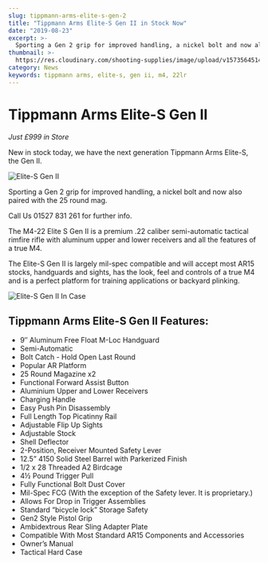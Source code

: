 ```yaml
---
slug: tippmann-arms-elite-s-gen-2
title: "Tippmann Arms Elite-S Gen II in Stock Now"
date: "2019-08-23"
excerpt: >-
  Sporting a Gen 2 grip for improved handling, a nickel bolt and now also paired with the 25 round mag.
thumbnail: >-
  https://res.cloudinary.com/shooting-supplies/image/upload/v1573564514/Elite-S-Gen-II_opwafz_ndi2ul.png
category: News
keywords: tippmann arms, elite-s, gen ii, m4, 22lr
---
```


# **Tippmann Arms Elite-S Gen II**

_Just £999 in Store_

New in stock today, we have the next generation Tippmann Arms Elite-S, the Gen II.

![Elite-S Gen II](https://res.cloudinary.com/shooting-supplies/image/upload/v1573564514/Elite-S-Gen-II_opwafz_ndi2ul.png)

Sporting a Gen 2 grip for improved handling, a nickel bolt and now also paired with the 25 round mag.

Call Us 01527 831 261 for further info.

The M4-22 Elite S Gen II is a premium .22 caliber semi-automatic tactical rimfire rifle with aluminum upper and lower receivers and all the features of a true M4.

The Elite-S Gen II is largely mil-spec compatible and will accept most AR15 stocks, handguards and sights, has the look, feel and controls of a true M4 and is a perfect platform for training applications or backyard plinking.

![Elite-S Gen II In Case](https://res.cloudinary.com/shooting-supplies/image/upload/v1573564544/Elite-S-GenII-In-Case_ikk03m_aloo6a.png)

## **Tippmann Arms Elite-S Gen II Features:**

- 9″ Aluminum Free Float M-Loc Handguard
- Semi-Automatic
- Bolt Catch - Hold Open Last Round
- Popular AR Platform
- 25 Round Magazine x2
- Functional Forward Assist Button
- Aluminium Upper and Lower Receivers
- Charging Handle
- Easy Push Pin Disassembly
- Full Length Top Picatinny Rail
- Adjustable Flip Up Sights
- Adjustable Stock
- Shell Deflector
- 2-Position, Receiver Mounted Safety Lever
- 12.5” 4150 Solid Steel Barrel with Parkerized Finish
- 1/2 x 28 Threaded A2 Birdcage
- 4½ Pound Trigger Pull
- Fully Functional Bolt Dust Cover
- Mil-Spec FCG (With the exception of the Safety lever. It is proprietary.)
- Allows For Drop in Trigger Assemblies
- Standard “bicycle lock” Storage Safety
- Gen2 Style Pistol Grip
- Ambidextrous Rear Sling Adapter Plate
- Compatible With Most Standard AR15 Components and Accessories
- Owner’s Manual
- Tactical Hard Case
